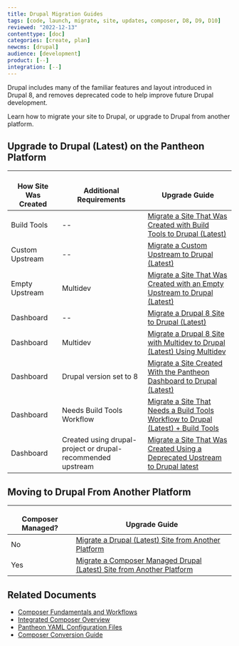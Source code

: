 ```yaml
---
title: Drupal Migration Guides
tags: [code, launch, migrate, site, updates, composer, D8, D9, D10]
reviewed: "2022-12-13"
contenttype: [doc]
categories: [create, plan]
newcms: [drupal]
audience: [development]
product: [--]
integration: [--]
---
```


Drupal includes many of the familiar features and layout introduced in Drupal 8, and removes deprecated code to help improve future Drupal development.

Learn how to migrate your site to Drupal, or upgrade to Drupal from another platform.

## Upgrade to Drupal (Latest) on the Pantheon Platform

| <i class="fa fa-wrench"></i><br/>How Site Was Created <Popover title="Site Creation" content="What is the method you used to create the site?" /> | <i class="fa fa-exclamation-circle"></i><br/>Additional Requirements <Popover title="Additional Requirements" content="Any other features that must be in place, or that are desired." /> | <i class="fa fa-book"></i><br/>Upgrade Guide |
|---|---|---|
| Build Tools | -- | [Migrate a Site That Was Created with Build Tools to Drupal (Latest)](/guides/drupal-hosted-createbt) |
| Custom Upstream | -- | [Migrate a Custom Upstream to Drupal (Latest)](/guides/drupal-hosted-createcustom) |
| Empty Upstream | Multidev | [Migrate a Site That Was Created with an Empty Upstream to Drupal (Latest)](/guides/drupal-hosted-createempty-md) |
| Dashboard | -- | [Migrate a Drupal 8 Site to Drupal (Latest)](/guides/drupal-hosted) |
| Dashboard | Multidev | [Migrate a Drupal 8 Site with Multidev to Drupal (Latest) Using Multidev](/guides/drupal-hosted-md) |
| Dashboard | Drupal version set to 8 | [Migrate a Site Created With the Pantheon Dashboard to Drupal (Latest)](/guides/drupal-hosted-createdashboard-set8) |
| Dashboard | Needs Build Tools Workflow | [Migrate a Site That Needs a Build Tools Workflow to Drupal (Latest) + Build Tools](/guides/drupal-hosted-btworkflow) |
| Dashboard | Created using drupal-project or drupal-recommended upstream | [Migrate a Site That Was Created Using a Deprecated Upstream to Drupal latest](/guides/drupal-hosted-deprecated-upstream) |


## Moving to Drupal From Another Platform

| <img src="../images/composer-logo.svg" width="16"/><br/>Composer Managed? | <i class="fa fa-book"></i><br/>Upgrade Guide |
|---|---|
| No | [Migrate a Drupal (Latest) Site from Another Platform](/guides/drupal-unhosted) |
| Yes | [Migrate a Composer Managed Drupal (Latest) Site from Another Platform](/guides/drupal-unhosted-composer) |


## Related Documents

- [Composer Fundamentals and Workflows](/guides/composer)
- [Integrated Composer Overview](/guides/integrated-composer)
- [Pantheon YAML Configuration Files](/pantheon-yml)
- [Composer Conversion Guide](/guides/composer-convert)
